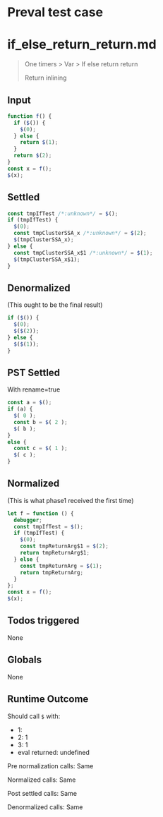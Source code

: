 # Preval test case

# if_else_return_return.md

> One timers > Var > If else return return
>
> Return inlining

## Input

`````js filename=intro
function f() {
  if ($()) {
    $(0);
  } else {
    return $(1);
  }
  return $(2);
}
const x = f();
$(x);
`````


## Settled


`````js filename=intro
const tmpIfTest /*:unknown*/ = $();
if (tmpIfTest) {
  $(0);
  const tmpClusterSSA_x /*:unknown*/ = $(2);
  $(tmpClusterSSA_x);
} else {
  const tmpClusterSSA_x$1 /*:unknown*/ = $(1);
  $(tmpClusterSSA_x$1);
}
`````


## Denormalized
(This ought to be the final result)

`````js filename=intro
if ($()) {
  $(0);
  $($(2));
} else {
  $($(1));
}
`````


## PST Settled
With rename=true

`````js filename=intro
const a = $();
if (a) {
  $( 0 );
  const b = $( 2 );
  $( b );
}
else {
  const c = $( 1 );
  $( c );
}
`````


## Normalized
(This is what phase1 received the first time)

`````js filename=intro
let f = function () {
  debugger;
  const tmpIfTest = $();
  if (tmpIfTest) {
    $(0);
    const tmpReturnArg$1 = $(2);
    return tmpReturnArg$1;
  } else {
    const tmpReturnArg = $(1);
    return tmpReturnArg;
  }
};
const x = f();
$(x);
`````


## Todos triggered


None


## Globals


None


## Runtime Outcome


Should call `$` with:
 - 1: 
 - 2: 1
 - 3: 1
 - eval returned: undefined

Pre normalization calls: Same

Normalized calls: Same

Post settled calls: Same

Denormalized calls: Same
